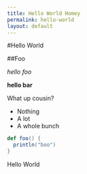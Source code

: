 ```yaml
---
title: Hello World Homey
permalink: hello-world
layout: default 
---
```


#Hello World

##Foo

*hello foo*

**hello bar**

What up cousin?
- Nothing
- A lot 
- A whole bunch

```scala
def foo() {
  println("boo")
}
```

Hello World



